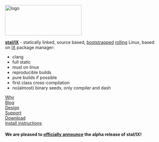<img alt="logo" src="https://raw.githubusercontent.com/stal-ix/stal-ix.github.io/main/images/stalix_light.png" width="250px" height="100px">

**[stal/IX](STALIX.md)** - statically linked, source based, [bootstrapped](https://bootstrappable.org/) [rolling](https://en.wikipedia.org/wiki/Rolling_release) Linux, based on [IX](IX.md) package manager:

* clang
* full static
* musl on linux
* reproducible builds
* pure builds if possible
* first class cross-compilation
* no(almost) binary seeds, only compiler and dash

[Why](CASES.md)<br>
[Blog](BLOG.md)<br>
[Design](STALIX.md)<br>
[Support](https://t.me/stal_ix)<br>
[Download](https://github.com/stal-ix/ix)<br>
[Install instructions](INSTALL.md)

#### We are pleased to [officially announce](RELEASE.md) the alpha release of stal/IX!
